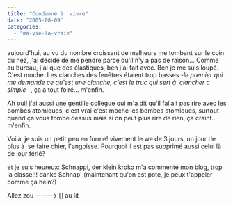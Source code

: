 ```yaml
---
title: "Condamné à  vivre"
date: "2005-08-09"
categories: 
  - "ma-vie-la-vraie"
---
```


  
aujourd'hui, au vu du nombre croissant de malheurs me tombant sur le coin du nez, j'ai décidé de me pendre parce qu'il n'y a pas de raison... Comme au bureau, j'ai que des élastiques, ben j'ai fait avec. Ben je me suis loupé. C'est moche. Les clanches des fenêtres étaient trop basses _\-le premier qui me demande ce qu'est une clanche, c'est le truc qui sert à  clancher c simple -_, ça a tout foiré... m'enfin.  
  
Ah oui! j'ai aussi une gentille collègue qui m'a dit qu'il fallait pas rire avec les bombes atomiques, c'est vrai c'est moche les bombes atomiques, surtout quand ça vous tombe dessus mais si on peut plus rire de rien, ça craint... m'enfin.  
  
Voilà  je suis un petit peu en forme! vivement le we de 3 jours, un jour de plus à  se faire chier, l'angoisse. Pourquoi il est pas supprimé aussi celui là  de jour férié?  
  
et je suis heureux: Schnappi, der klein kroko m'a commenté mon blog, trop la classe!!! danke Schnap' (maintenant qu'on est pote, je peux t'appeler comme ça hein?)  
  
Allez zou -----> \[\] au lit
